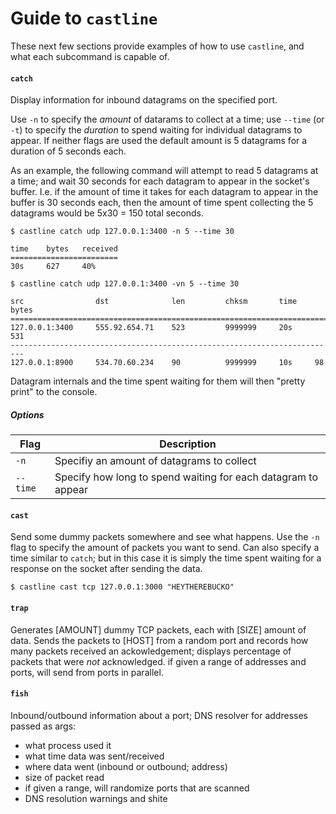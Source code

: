 Guide to `castline`
==================

These next few sections provide examples of how to 
use `castline`, and what each subcommand is capable of.


#### `catch`

Display information for inbound datagrams on the specified port.

Use `-n` to specify the _amount_ of datarams to collect at a time;
use `--time` (or `-t`) to specify the _duration_ to spend waiting
for individual datagrams to appear. If neither flags are used the
default amount is 5 datagrams for a duration of 5 seconds each.

As an example, the following command will attempt to read 5 datagrams
at a time; and wait 30 seconds for each datagram to appear in
the socket's buffer. I.e. if the amount of time it takes for each datagram
to appear in the buffer is 30 seconds each, then the amount of time spent
collecting the 5 datagrams would be 5x30 = 150 total seconds.

```
$ castline catch udp 127.0.0.1:3400 -n 5 --time 30

time    bytes   received
========================
30s     627     40%

$ castline catch udp 127.0.0.1:3400 -vn 5 --time 30

src                dst              len         chksm       time    bytes
=========================================================================
127.0.0.1:3400     555.92.654.71    523         9999999     20s     531
-------------------------------------------------------------------------
127.0.0.1:8900     534.70.60.234    90          9999999     10s     98
```

Datagram internals and the time spent waiting for them will then
"pretty print" to the console.

##### Options

| Flag | Description |
|------|-------------|
| `-n`   |  Specifiy an amount of datagrams to collect |
|`--time`  | Specify how long to spend waiting for each datagram to appear |



#### `cast`

Send some dummy packets somewhere and see what happens. Use the `-n`
flag to specify the amount of packets you want to send. Can also specify
a time similar to `catch`; but in this case it is simply the time spent
waiting for a response on the socket after sending the data.

```
$ castline cast tcp 127.0.0.1:3000 "HEYTHEREBUCKO"
```

#### `trap`

Generates [AMOUNT] dummy TCP packets, each with [SIZE] amount of data. Sends the packets
to [HOST] from a random port and records how many packets received an ackowledgement;
displays percentage of packets that were _not_ acknowledged. if given a range of addresses
and ports, will send from ports in parallel.


#### `fish`

Inbound/outbound information about a port;
DNS resolver for addresses passed as args:

- what process used it
- what time data was sent/received
- where data went (inbound or outbound; address)
- size of packet read
- if given a range, will randomize ports that are scanned
- DNS resolution warnings and shite
